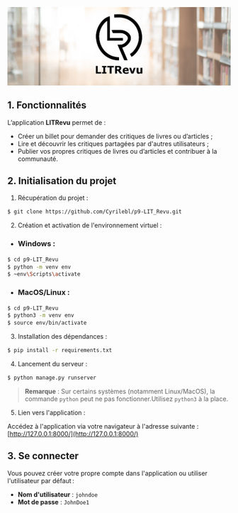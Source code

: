 ![LITRevu banner](assets/LIT_revu_banner.png)

## 1. Fonctionnalités

L’application **LITRevu** permet de :

- Créer un billet pour demander des critiques de livres ou d’articles ;
- Lire et découvrir les critiques partagées par d'autres utilisateurs ;
- Publier vos propres critiques de livres ou d’articles et contribuer à la communauté.

## 2. Initialisation du projet

1. Récupération du projet :

```bash
$ git clone https://github.com/Cyrilebl/p9-LIT_Revu.git
```

2. Création et activation de l'environnement virtuel :

- ### Windows :

```bash
$ cd p9-LIT_Revu
$ python -m venv env
$ ~env\Scripts\activate
```

- ### MacOS/Linux :

```bash
$ cd p9-LIT_Revu
$ python3 -m venv env
$ source env/bin/activate
```

3. Installation des dépendances :

```bash
$ pip install -r requirements.txt
```

4. Lancement du serveur :

```bash
$ python manage.py runserver
```

> **Remarque** : Sur certains systèmes (notamment Linux/MacOS), la commande `python` peut ne pas fonctionner.Utilisez `python3` à la place.

5. Lien vers l'application :

Accédez à l'application via votre navigateur à l'adresse suivante :  
[http://127.0.0.1:8000/](http://127.0.0.1:8000/)

## 3. Se connecter

Vous pouvez créer votre propre compte dans l'application ou utiliser l'utilisateur par défaut :

- **Nom d'utilisateur** : `johndoe`
- **Mot de passe** : `JohnDoe1`

